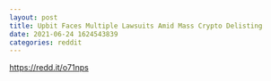 ```yaml
--- 
layout: post 
title: Upbit Faces Multiple Lawsuits Amid Mass Crypto Delisting 
date: 2021-06-24 1624543839 
categories: reddit 
--- 
```

https://redd.it/o71nps